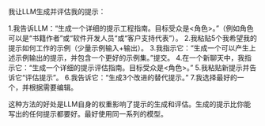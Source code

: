 我让LLM生成并评估我的提示：

1.我告诉LLM：“生成一个详细的提示工程指南。目标受众是<角色>。”（例如角色可以是“书籍作者”或“软件开发人员“或“客户支持代表”）。
2.我粘贴5个我希望我的提示如何工作的示例（少量示例输入+输出）。
3.我指示它：“生成一个可以产生上述示例输出的提示，并包含一个更好的示例集。”提交。
4.在一个新聊天中，我指示它：“生成一个详细的提示评估指南。目标受众是<角色>。”
5.我粘贴新提示并告诉它“评估提示”。
6.我告诉它：“生成3个改进的替代提示。”
7.我选择最好的一个，并根据需要编辑。

这种方法的好处是LLM自身的权重影响了提示的生成和评估。生成的提示比你能写出的任何提示都要好。最好使用同一系列的模型。
